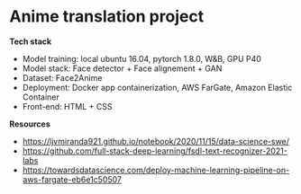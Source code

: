 # **Anime translation project**

**Tech stack**

- Model training: local ubuntu 16.04, pytorch 1.8.0, W&B, GPU P40 
- Model stack: Face detector + Face alignement + GAN 
- Dataset: Face2Anime 
- Deployment: Docker app containerization, AWS FarGate, Amazon Elastic Container 
- Front-end: HTML + CSS 


**Resources**
 - https://ljvmiranda921.github.io/notebook/2020/11/15/data-science-swe/
 - https://github.com/full-stack-deep-learning/fsdl-text-recognizer-2021-labs
 - https://towardsdatascience.com/deploy-machine-learning-pipeline-on-aws-fargate-eb6e1c50507

